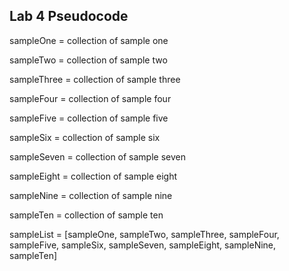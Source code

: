 ## Lab 4 Pseudocode
  
sampleOne = collection of sample one
  
sampleTwo = collection of sample two
  
sampleThree = collection of sample three
  
sampleFour = collection of sample four
  
sampleFive = collection of sample five
  
sampleSix = collection of sample six
  
sampleSeven = collection of sample seven
  
sampleEight = collection of sample eight
  
sampleNine = collection of sample nine
  
sampleTen = collection of sample ten

  
sampleList = [sampleOne, sampleTwo, sampleThree, sampleFour, sampleFive, sampleSix, sampleSeven, sampleEight, sampleNine, sampleTen]
